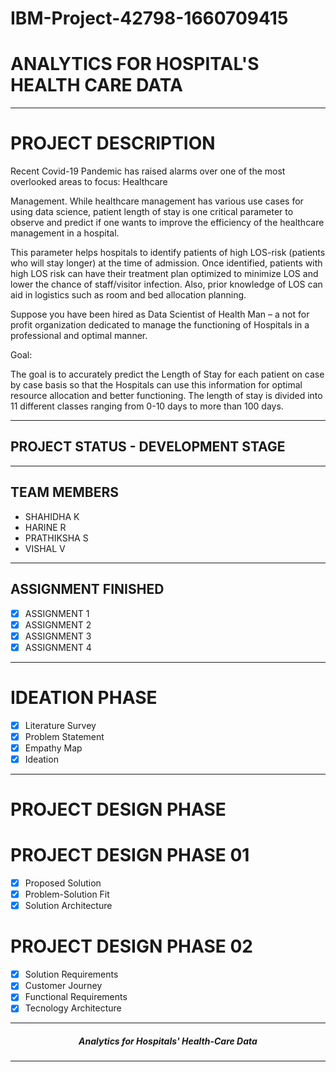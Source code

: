 # IBM-Project-42798-1660709415
#  ANALYTICS FOR HOSPITAL'S HEALTH CARE DATA

<hr>

#  PROJECT DESCRIPTION

Recent Covid-19 Pandemic has raised alarms over one of the most overlooked areas to focus: Healthcare


Management. While healthcare management has various use cases for using data science, patient length of stay is one critical parameter to observe and predict if one wants to improve the efficiency of the healthcare management in a hospital.


This parameter helps hospitals to identify patients of high LOS-risk (patients who will stay longer) at the time of admission. Once identified, patients with high LOS risk can have their treatment plan optimized to minimize LOS and lower the chance of staff/visitor infection. Also, prior knowledge of LOS can aid in logistics such as room and bed allocation planning.


Suppose you have been hired as Data Scientist of Health Man – a not for profit organization dedicated to manage the functioning of Hospitals in a professional and optimal manner.


Goal:

 

The goal is to accurately predict the Length of Stay for each patient on case by case basis so that the Hospitals can use this information for optimal resource allocation and better functioning. The length of stay is divided into 11 different classes ranging from 0-10 days to more than 100 days.

 <hr>

 ## PROJECT STATUS - DEVELOPMENT STAGE

 <hr>

##  TEAM MEMBERS
- SHAHIDHA K
- HARINE R
- PRATHIKSHA S
- VISHAL V
<hr>

 
##  ASSIGNMENT FINISHED
- [x] ASSIGNMENT 1
- [x] ASSIGNMENT 2
- [x] ASSIGNMENT 3 
- [x] ASSIGNMENT 4
<hr>

#  IDEATION PHASE

- [x] Literature Survey
- [x] Problem Statement
- [x] Empathy Map
- [x] Ideation
<hr>

# PROJECT DESIGN PHASE 

# PROJECT DESIGN PHASE 01 
- [x] Proposed Solution
- [x] Problem-Solution Fit
- [x] Solution Architecture

# PROJECT DESIGN PHASE 02 
- [x] Solution Requirements
- [x] Customer Journey
- [x] Functional Requirements
- [x] Tecnology Architecture

<hr>

<div align="center">
 <h5> Analytics for Hospitals' Health-Care Data </h5>

<hr>
